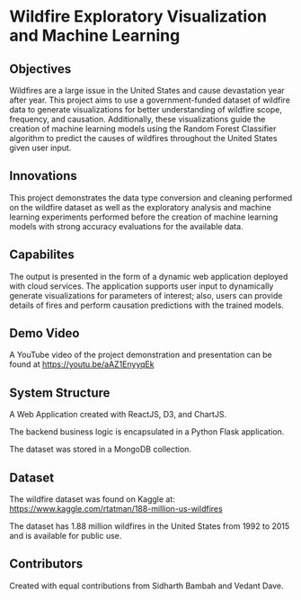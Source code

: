 # Wildfire Exploratory Visualization and Machine Learning


## Objectives

Wildfires are a large issue in the United States and cause devastation year after year. This project aims to use a government-funded dataset of wildfire data to generate visualizations for better understanding of wildfire scope, frequency, and causation. Additionally, these visualizations guide the creation of machine learning models using the Random Forest Classifier algorithm to predict the causes of wildfires throughout the United States given user input.

## Innovations

This project demonstrates the data type conversion and cleaning performed on the wildfire dataset as well as the exploratory analysis and machine learning experiments performed before the creation of machine learning models with strong accuracy evaluations for the available data.

## Capabilites

The output is presented in the form of a dynamic web application deployed with cloud services. The application supports user input to dynamically generate visualizations for parameters of interest; also, users can provide details of fires and perform causation predictions with the trained models.

## Demo Video

A YouTube video of the project demonstration and presentation can be found at https://youtu.be/aAZ1EnyyqEk

## System Structure

A Web Application created with ReactJS, D3, and ChartJS.

The backend business logic is encapsulated in a Python Flask application.

The dataset was stored in a MongoDB collection.

## Dataset

The wildfire dataset was found on Kaggle at: https://www.kaggle.com/rtatman/188-million-us-wildfires

The dataset has 1.88 million wildfires in the United States from 1992 to 2015 and is available for public use.

## Contributors

Created with equal contributions from Sidharth Bambah and Vedant Dave.
